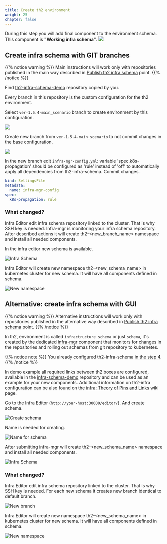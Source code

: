 ```yaml
---
title: Create th2 environment
weight: 25
chapter: false
---
```


During this step you will add final component to the environment schema. 
This component is **"Working infra schema"**.
![](images/Demo-cluster-components-4-final.drawio.png)

## Create infra schema with GIT branches

{{% notice warning %}}
Main instructions will work only with repositories published in the main way
described in [Publish th2 infra schema](./publish-schema) point.
{{% /notice %}}

Find [th2-infra-schema-demo](https://github.com/th2-net/th2-infra-schema-demo/tree/master)
repository copied by you. 

Every branch in this repository is the custom configuration for the th2 environment.

Select `ver-1.5.4-main_scenario` branch to create environment by this configuration.

![](images/choose-branch.png)

Create new branch from `ver-1.5.4-main_scenario` to not commit changes in 
the base configuration.

![](images/create-branch.png)

In the new branch edit `infra-mgr-config.yml`: variable 'spec.k8s-propagation' should be configured as 'rule' 
instead of 'off' to automatically apply all dependencies from th2-infra-schema. Commit changes.

```yml
kind: SettingsFile
metadata:
  name: infra-mgr-config
spec:
  k8s-propagation: rule
```

### What changed?

Infra Editor edit infra schema repository linked to the cluster. 
That is why SSH key is needed. 
Infra-mgr is monitoring your infra schema repository.
After described actions it will create th2-<new_branch_name> namespace and install all needed components.

In the infra editor new schema is available.

![Infra Schema](images/infra-schema.png)

Infra Editor will create new namespace th2-<new_schema_name> in kubernetes cluster for new schema.
It will have all components defined in schema.

![New namespace](images/new-namespace.png)


## Alternative: create infra schema with GUI

{{% notice warning %}}
Alternative instructions will work only with repositories published in the alternative way
described in [Publish th2 infra schema](./publish-schema) point.
{{% /notice %}}

In th2, environment is called `infractructure schema` or just `schema`, it's created by the 
dedicated [infra-mgr](https://github.com/th2-net/th2-infra-mgr) 
component that monitors for changes in the repositories and rolling out schemas from git repository to kubernetes.

{{% notice note %}}
You already configured th2-infra-schema 
[in the step 4](/th2-docs/getting-started/install-demo/set-up-cluster/services-config/#set-the-repository-with-schema-configuration).
{{% /notice %}}

In demo example all required links between th2 boxes are configured, available 
in the [infra-schema-demo](https://github.com/th2-net/th2-infra-schema-demo) repository and can be used as an example for your new 
components. Additional information on th2-infra configuration can be also found on 
the [infra: Theory of Pins and Links](https://github.com/th2-net/th2-documentation/wiki/infra:-Theory-of-Pins-and-Links) wiki page.

Go to the Infra Editor (`http://your-host:30000/editor/`). And create schema.

![Create schema](images/create-schema-1.png)

Name is needed for creating.

![Name for schema](images/create-schema-2.png)

After submitting infra-mgr will create th2-<new_schema_name> namespace and install all needed components.

![Infra Schema](images/infra-schema.png)

### What changed?

Infra Editor edit infra schema repository linked to the cluster. That is why SSH key is needed.
For each new schema it creates new branch identical to default branch.

![New branch](images/new-branch.png)

Infra Editor will create new namespace th2-<new_schema_name> in kubernetes cluster for new schema.
It will have all components defined in schema.

![New namespace](images/new-namespace.png)

